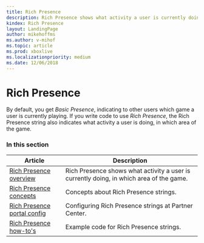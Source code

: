 ```yaml
---
title: Rich Presence
description: Rich Presence shows what activity a user is currently doing, in which area of the game.
kindex: Rich Presence
layout: LandingPage
author: mikehoffms
ms.author: v-mihof
ms.topic: article
ms.prod: xboxlive
ms.localizationpriority: medium
ms.date: 12/06/2018
---
```


# Rich Presence

By default, you get *Basic Presence*, indicating to other users which game a user is currently playing.
If you write code to use *Rich Presence*, the Rich Presence string also indicates what activity a user is doing, in which area of the game.


### In this section

| Article | Description |
|---------|-------------|
| [Rich Presence overview](live-presence-overview.md) | Rich Presence shows what activity a user is currently doing, in which area of the game. |
| [Rich Presence concepts](concepts/live-presence-concepts-nav.md) | Concepts about Rich Presence strings. |
| [Rich Presence portal config](config/live-presence-config-nav.md) | Configuring Rich Presence strings at Partner Center. |
| [Rich Presence how-to's](how-to/live-presence-howto-nav.md) | Example code for Rich Presence strings. |

